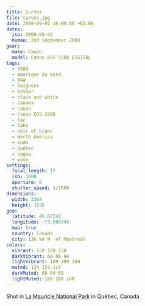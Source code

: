 ```yaml
---
title: Curves
file: curves.jpg
date: 2008-09-02 16:09:00 +02:00
dates:
  iso: 2008-09-02
  human: 2nd September 2008
gear:
  make: Canon
  model: Canon EOS 350D DIGITAL
tags:
  - 350D
  - Amérique du Nord
  - B&W
  - baigneur
  - bather
  - black and white
  - Canada
  - Canon
  - Canon EOS 350D
  - lac
  - lake
  - noir et blanc
  - North America
  - onde
  - Québec
  - vague
  - wave
settings:
  focal_length: 17
  iso: 1600
  aperture: 8
  shutter_speed: 1/1600
dimensions:
  width: 2304
  height: 1536
geo:
  latitude: 46.67242
  longitude: -73.006345
  map: true
  country: Canada
  city: 136 km N  of Montreal
colors:
  vibrant: 128 128 128
  darkVibrant: 66 66 66
  lightVibrant: 189 189 189
  muted: 124 124 124
  darkMuted: 68 68 68
  lightMuted: 180 180 180
---
```


Shot in <a href="https://en.wikipedia.org/wiki/La_Mauricie_National_Park">La Mauricie National Park</a> in Québec, Canada
